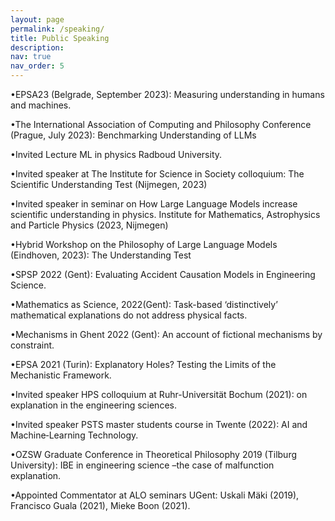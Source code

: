 ```yaml
---
layout: page
permalink: /speaking/
title: Public Speaking
description: 
nav: true
nav_order: 5
---
```


•EPSA23 (Belgrade, September 2023): Measuring understanding in humans and machines. 

•The International Association of Computing and Philosophy Conference (Prague, July 2023): Benchmarking Understanding of LLMs

•Invited Lecture ML in physics Radboud University.

•Invited speaker at The Institute for Science in Society colloquium: The Scientific Understanding Test (Nijmegen, 2023)

•Invited speaker in seminar on How  Large Language Models increase scientific understanding in physics. Institute for Mathematics, Astrophysics and Particle Physics  (2023, Nijmegen)

•Hybrid Workshop on the Philosophy of Large Language Models (Eindhoven, 2023): The Understanding Test

•SPSP 2022 (Gent): Evaluating Accident Causation Models in Engineering Science.

•Mathematics as Science, 2022(Gent): Task-based ‘distinctively’ mathematical explanations do not
address physical facts.

•Mechanisms in Ghent 2022 (Gent): An account of fictional mechanisms by constraint.

•EPSA 2021 (Turin): Explanatory Holes? Testing the Limits of the Mechanistic Framework.

•Invited speaker HPS colloquium at Ruhr-Universität Bochum (2021): on explanation in the
engineering sciences.

•Invited speaker PSTS master students course in Twente (2022): AI and Machine‐Learning
Technology.

•OZSW Graduate Conference in Theoretical Philosophy 2019 (Tilburg University): IBE in engineering
science –the case of malfunction explanation.

•Appointed Commentator at ALO seminars UGent: Uskali Mäki (2019), Francisco Guala (2021), Mieke
Boon (2021).